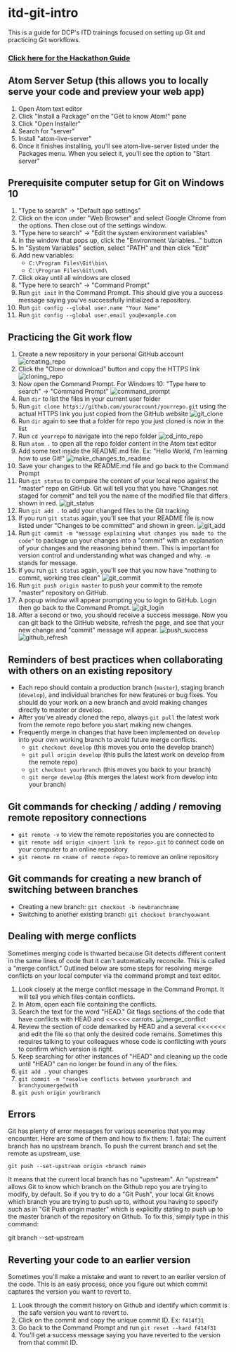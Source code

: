 # itd-git-intro
This is a guide for DCP's ITD trainings focused on setting up Git and practicing Git workflows.

### [Click here for the Hackathon Guide](https://docs.google.com/document/d/1qVKrJmOL1Qva_WXcC_p6XSeTseeNF03mwVH9-IxvE84/edit?usp=sharing)

## Atom Server Setup (this allows you to locally serve your code and preview your web app)
1. Open Atom text editor
2. Click "Install a Package" on the "Get to know Atom!" pane
3. Click "Open Installer"
4. Search for "server"
5. Install "atom-live-server"
6. Once it finishes installing, you'll see atom-live-server listed under the Packages menu. When you select it, you'll see the option to "Start server"

## Prerequisite computer setup for Git on Windows 10
1. "Type to search" → "Default app settings"
2. Click on the icon under "Web Browser" and select Google Chrome from the options. Then close out of the settings window.
1. "Type here to search" → "Edit the system environment variables"
2. In the window that pops up, click the "Environment Variables..." button
3. In "System Variables" section, select "PATH" and then click "Edit"
4. Add new variables:
    - `C:\Program Files\Git\bin\`
    - `C:\Program Files\Git\cmd\`
5. Click okay until all windows are closed
6. "Type here to search" → "Command Prompt"
7. Run `git init` in the Command Prompt. This should give you a success message saying you've successfully initialized a repository.
4. Run `git config --global user.name "Your Name"`
5. Run `git config --global user.email you@example.com`

## Practicing the Git work flow
1. Create a new repository in your personal GitHub account
![creating_repo](images/step1.PNG)
2. Click the "Clone or download" button and copy the HTTPS link
![cloning_repo](images/step2.PNG)
3. Now open the Command Prompt. For Windows 10: "Type here to search" → "Command Prompt"
![command_prompt](images/step3.PNG)
6. Run `dir` to list the files in your current user folder
7. Run `git clone https://github.com/youraccount/yourrepo.git` using the actual HTTPS link you just copied from the GitHub website
![git_clone](images/step4.PNG)
8. Run `dir` again to see that a folder for repo you just cloned is now in the list
9. Run `cd yourrepo` to navigate into the repo folder
![cd_into_repo](images/step5.PNG)
10. Run `atom .` to open all the repo folder content in the Atom text editor
11. Add some text inside the README.md file. Ex: "Hello World, I'm learning how to use Git!"
![make_changes_to_readme](images/step6.PNG)
12. Save your changes to the README.md file and go back to the Command Prompt
13. Run `git status` to compare the content of your local repo against the "master" repo on GitHub. Git will tell you that you have "Changes not staged for commit" and tell you the name of the modified file that differs shown in red.
![git_status](images/step7.PNG)
14. Run `git add .` to add your changed files to the Git tracking
15. If you run `git status` again, you'll see that your README file is now listed under "Changes to be committed" and shown in green.
![git_add](images/step8.PNG)
16. Run `git commit -m "message explaining what changes you made to the code"` to package up your changes into a "commit" with an explanation of your changes and the reasoning behind them. This is important for version control and understanding what was changed and why. `-m` stands for message.
17. If you run `git status` again, you'll see that you now have "nothing to commit, working tree clean"
![git_commit](images/step9.PNG)
18. Run `git push origin master` to push your commit to the remote "master" repository on GitHub.
19. A popup window will appear prompting you to login to GitHub. Login then go back to the Command Prompt.
![git_login](images/step10.PNG)
19. After a second or two, you should receive a success message. Now you can git back to the GitHub website, refresh the page, and see that your new change and "commit" message will appear.
![push_success](images/step11.PNG)
![github_refresh](images/step12.PNG)

## Reminders of best practices when collaborating with others on an existing repository
- Each repo should contain a production branch (`master`), staging branch (`develop`), and individual branches for new features or bug fixes. You should do your work on a new branch and avoid making changes directly to master or develop.
- After you've already cloned the repo, always `git pull` the latest work from the remote repo before you start making new changes.
- Frequently merge in changes that have been implemented on `develop` into your own working branch to avoid future merge conflicts.
    - `git checkout develop` (this moves you onto the develop branch)
    - `git pull origin develop` (this pulls the latest work on develop from the remote repo)
    - `git checkout yourbranch` (this moves you back to your branch)
    - `git merge develop` (this merges the latest work from develop into your branch)

## Git commands for checking / adding / removing remote repository connections
- `git remote -v` to view the remote repositories you are connected to
- `git remote add origin <insert link to repo>.git` to connect code on your computer to an online repository
- `git remote rm <name of remote repo>` to remove an online repository

## Git commands for creating a new branch of switching between branches
- Creating a new branch: `git checkout -b newbranchname`
- Switching to another existing branch: `git checkout branchyouwant`

## Dealing with merge conflicts
Sometimes merging code is thwarted because Git detects different content in the same lines of code that it can't automatically reconcile. This is called a "merge conflict." Outlined below are some steps for resolving merge conflicts on your local computer via the command prompt and text editor.
1. Look closely at the merge conflict message in the Command Prompt. It will tell you which files contain conflicts.
2. In Atom, open each file containing the conflicts.
3. Search the text for the word "HEAD." Git flags sections of the code that have conflicts with HEAD and <<<<<< carrots. ![merge_conflict](images/conflict.PNG)
4. Review the section of code demarked by HEAD and a several <<<<<<< and edit the file so that only the desired code remains. Sometimes this requires talking to your colleagues whose code is conflicting with yours to confirm which version is right.
5. Keep searching for other instances of "HEAD" and cleaning up the code until "HEAD" can no longer be found in any of the files.
6. `git add .` your changes
7. `git commit -m "resolve conflicts between yourbranch and branchyoumergedwith`
8. `git push origin yourbranch`

## Errors
Git has plenty of error messages for various scenerios that you may encounter. Here are some of them and how to fix them:
1. 
fatal: The current branch <branch name> has no upstream branch.
To push the current branch and set the remote as upstream, use

    git push --set-upstream origin <branch name>

It means that the current local branch has no "upstream". An "upstream" allows Git to know which branch on the Github repo you are trying to modify, by default. So if you try to do a "Git Push", your local Git knows which branch you are trying to push up to, without you having to specify such as in "Git Push origin master" which is explicitly stating to push up to the master branch of the repository on Github. To fix this, simply type in this command:

git branch --set-upstream <remote-branch>

## Reverting your code to an earlier version
Sometimes you'll make a mistake and want to revert to an earlier version of the code. This is an easy process, once you figure out which commit captures the version you want to revert to.
1. Look through the commit history on Github and identify which commit is the safe version you want to revert to.
2. Click on the commit and copy the unique commit ID. Ex: `f414f31`
3. Go back to the Command Prompt and run `git reset --hard f414f31`
4. You'll get a success message saying you have reverted to the version from that commit ID.

